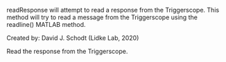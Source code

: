 
readResponse will attempt to read a response from the Triggerscope.
This method will try to read a message from the Triggerscope using the
readline() MATLAB method.

Created by:
David J. Schodt (Lidke Lab, 2020)


Read the response from the Triggerscope.
